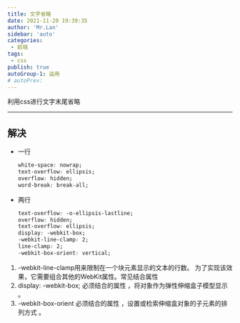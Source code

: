 ```yaml
---
title: 文字省略
date: 2021-11-20 19:39:35
author: 'Mr.Lan'
sidebar: 'auto'
categories: 
 - 前端
tags: 
 - css
publish: true
autoGroup-1: 运用
# autoPrev:
---
```

利用css进行文字末尾省略
<!-- more -->
***

## **解决**
+ 一行
	``` css
	white-space: nowrap;
	text-overflow: ellipsis;
	overflow: hidden;
	word-break: break-all;
	```
+ 两行
	``` css
	text-overflow: -o-ellipsis-lastline;
	overflow: hidden;
	text-overflow: ellipsis;
	display: -webkit-box;
	-webkit-line-clamp: 2;
	line-clamp: 2;
	-webkit-box-orient: vertical;
	```
1. -webkit-line-clamp用来限制在一个块元素显示的文本的行数。 为了实现该效果，它需要组合其他的WebKit属性。常见结合属性
2. display: -webkit-box; 必须结合的属性 ，将对象作为弹性伸缩盒子模型显示 。
3. -webkit-box-orient 必须结合的属性 ，设置或检索伸缩盒对象的子元素的排列方式 。